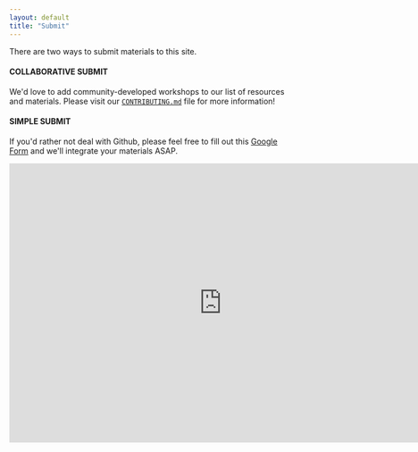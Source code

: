 ```yaml
---
layout: default
title: "Submit"
---
```


There are two ways to submit materials to this site.

#### COLLABORATIVE SUBMIT

We'd love to add community-developed workshops to our list of resources and materials. Please visit our [`CONTRIBUTING.md`](https://docs.google.com/forms/d/1aRVYb1gQEii0MjMSXWUtoWlMPmBLO07AEh9zCabiDrA/viewform?usp=send_form) file for more information!

#### SIMPLE SUBMIT

If you'd rather not deal with Github, please feel free to fill out this [Google Form](https://docs.google.com/forms/d/1aRVYb1gQEii0MjMSXWUtoWlMPmBLO07AEh9zCabiDrA/edit?usp=sharing) and we'll integrate your materials ASAP.

<iframe src="https://docs.google.com/forms/d/1aRVYb1gQEii0MjMSXWUtoWlMPmBLO07AEh9zCabiDrA/viewform?embedded=true" width="760" height="500" frameborder="0" marginheight="0" marginwidth="0">Loading...</iframe>

